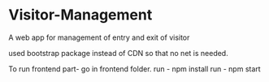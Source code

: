 # Visitor-Management
A web app for management of entry and exit of visitor

used bootstrap package instead of CDN so that no net is needed.

To run frontend part-
go in frontend folder.
run - npm install
run - npm start



